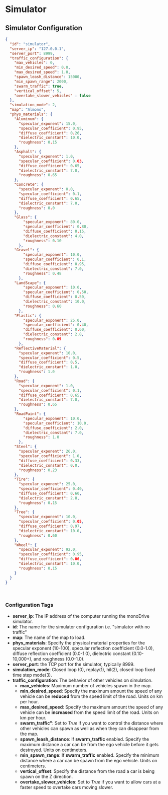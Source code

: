 # Simulator
 
## Simulator Configuration

``` json
{
  "id": "simulator",
  "server_ip": "127.0.0.1",
  "server_port": 8999,
  "traffic_configuration": {
    "max_vehicles": 0,
    "min_desired_speed": 0.0,
    "max_desired_speed": 1.0,
    "spawn_leash_distance": 15000,
    "min_spawn_range": 2000,
    "swarm_traffic": true,
    "vertical_offset": 5,
    "overtake_slower_vehicles" : false
  },
  "simulation_mode": 2,
  "map": "Almono",
  "phys_materials": {
    "Aluminum": {
      "specular_exponent": 15.0,
      "specular_coefficient": 0.95,
      "diffuse_coefficient": 0.26,
      "dielectric_constant": 10.0,
      "roughness": 0.15
    },
    "Asphalt": {
      "specular_exponent": 1.0,
      "specular_coefficient": 0.03,
      "diffuse_coefficient": 0.65,
      "dielectric_constant": 7.0,
      "roughness": 0.65
    },
    "Concrete": {
      "specular_exponent": 0.0,
      "specular_coefficient": 0.1,
      "diffuse_coefficient": 0.65,
      "dielectric_constant": 7.0,
      "roughness": 0.0
    },
    "Glass": {
        "specular_exponent": 80.0,
        "specular_coefficient": 0.80,
        "diffuse_coefficient": 0.15,
        "dielectric_constant": 4.0,
        "roughness": 0.10
      },
    "Gravel": {
        "specular_exponent": 10.0,
        "specular_coefficient": 0.1,
        "diffuse_coefficient": 0.95,
        "dielectric_constant": 7.0,
        "roughness": 0.48
      },
    "LandScape": {
        "specular_exponent": 10.0,
        "specular_coefficient": 0.50,
        "diffuse_coefficient": 0.50,
        "dielectric_constant": 10.0,
        "roughness": 0.60
      },
    "Plastic": {
        "specular_exponent": 25.0,
        "specular_coefficient": 0.40,
        "diffuse_coefficient": 0.60,
        "dielectric_constant": 2.8,
        "roughness": 0.09
      },
    "ReflectiveMaterial": {
      "specular_exponent": 10.0,
      "specular_coefficient": 0.5,
      "diffuse_coefficient": 0.5,
      "dielectric_constant": 1.0,
      "roughness": 1.0
    },
    "Road": {
      "specular_exponent": 1.0,
      "specular_coefficient": 0.1,
      "diffuse_coefficient": 0.65,
      "dielectric_constant": 7.0,
      "roughness": 0.65
    },
    "RoadPaint": {
        "specular_exponent": 10.0,
        "specular_coefficient": 10.0,
        "diffuse_coefficient": 2.0,
        "dielectric_constant": 7.0,
        "roughness": 1.0
      },
    "Steel": {
      "specular_exponent": 26.0,
      "specular_coefficient": 1.0,
      "diffuse_coefficient": 0.33,
      "dielectric_constant": 0.0,
      "roughness": 0.23
    },
    "Tire": {
      "specular_exponent": 25.0,
      "specular_coefficient": 0.40,
      "diffuse_coefficient": 0.60,
      "dielectric_constant": 2.8,
      "roughness": 0.15
    },
    "Tree": {
      "specular_exponent": 10.0,
      "specular_coefficient": 0.05,
      "diffuse_coefficient": 0.97,
      "dielectric_constant": 10.0,
      "roughness": 0.60
    },
    "Wheel": {
      "specular_exponent": 92.0,
      "specular_coefficient": 0.95,
      "diffuse_coefficient": 0.06,
      "dielectric_constant": 10.0,
      "roughness": 0.15
    }
  }
}
```
<p>&nbsp;</p>

### Configuration Tags

- **server_ip**: The IP address of the computer running the monoDrive simulator. 
- **id**: The name for the simulator configuration i.e. "simulator with no traffic"
- **map**: The name of the map to load.
- **phys_materials**: Specify the physical material properties for the specular exponent (10-100), specular reflection coefficient (0.0-1.0), diffuse reflection coefficient (0.0-1.0), dielectric constant (0.10-10,000+), and roughness (0.0-1.0).
- **server_port**: the TCP port for the simulator, typically 8999.
- **simulation_mode**: Closed loop (0), replay(1), hil(2), closed loop fixed time step mode(3).
- **traffic_configuration**: The behavior of other vehicles on simulation. 
    - **max_vehicles**: Maximum number of vehicles spawn in the map.
    - **min_desired_speed**: Specify the maximum amount the speed of any vehicle can be **reduced** from the speed limit of the road.  Units on km per hour.
    - **max_desired_speed**: Specify the maximum amount the speed of any vehicle can be **increased** from the speed limit of the road. Units on km per hour.
    - **swarm_traffic"**: Set to *True* if you want to control the distance where other vehicles can spawn as well as when they can disappear from the map.
    - **spawn_leash_distance**: If **swarm_traffic** enabled. Specify the maximum distance a car can be from the ego vehicle before it gets destroyed. Units on centimeters.
    - **min_spawn_range**: If **swarm_traffic** enabled. Specify the minimum distance where a car can be spawn from the ego vehicle. Units on centimeters.
    - **vertical_offset**: Specify the distance from the road a car is being spawn on the Z direction.
    - **overtake_slower_vehicles**: Set to *True* if you want to allow cars at a faster speed to overtake cars moving slower. 

<p>&nbsp;</p>
